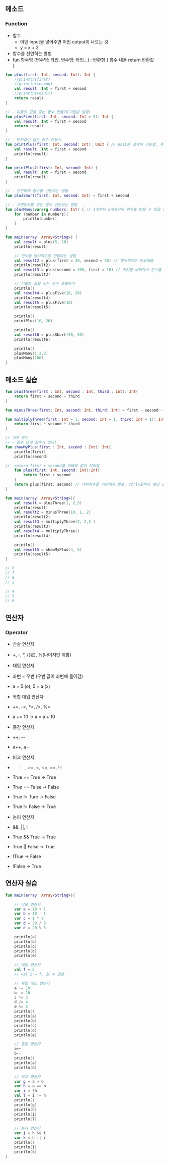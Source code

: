 ## 메소드
### Function
- 함수
	- 어떤 input을 넣어주면 어떤 output이 나오는 것
	- y = x + 2
- 함수를 선언하는 방법
- fun 함수명 (변수명: 타입, 변수명: 타입...) : 반환형 {
	  함수 내용
	  return 반환값 	
}
```Kotlin
fun plus(first: Int, second: Int): Int {
    //println(first)
    //println(second)
    val result: Int = first + second
    //println(result)
    return result
}

// - 디폴트 값을 갖는 함수 만들기(기본값 설정)
fun plusFive(first: Int, second: Int = 5): Int {
    val result: Int = first + second
    return result
}

// - 반환값이 없는 함수 만들기
fun printPlus(first: Int, second: Int): Unit { // Unit은 생략이 가능함, 즉 반환타입이 없는 경우 Unit을 쓰거나 생략 가능
    val result: Int = first + second
    println(result)
}

fun printPlus2(first: Int, second: Int) {
    val result: Int = first + second
    println(result)
}

// - 간단하게 함수를 선언하는 방법
fun plusShort(first: Int, second: Int) = first + second

// - 가변인자를 갖는 함수 선언하는 방법
fun plusMany(vararg numbers: Int) { // 1개부터 n개까지의 인수를 받을 수 있음 vararg를 써서
    for (number in numbers){
        println(number)
    }
}

fun main(array: Array<String>) {
    val result = plus(5, 10)
    println(result)

    // 인수를 명시적으로 전달하는 방법
    val result2 = plus(first = 20, second = 30) // 명시적으로 전달해줌
    println(result2)
    val result3 = plus(second = 100, first = 10) // 위치를 바꿔줘서 인수를 명시적으로도 넣어줄 수 있음
    println(result3)

    // 디폴트 값을 갖는 함수 호출하기
    println()
    val result4 = plusFive(10, 20)
    println(result4)
    val result5 = plusFive(10)
    println(result5)

    println()
    printPlus(10, 20)

    println()
    val result6 = plusShort(50, 50)
    println(result6)

    println()
    plusMany(1,2,3)
    plusMany(100)
}
```

## 메소드 실습
```Kotlin
fun plusThree(first : Int, second : Int, third : Int): Int{
    return first + second + third
}

fun minusThree(first: Int, second: Int, third: Int) = first - second - third

fun multiplyThree(first: Int = 1, second: Int = 1, third: Int = 1): Int{
    return first * second * third
}

// 내부 함수
// - 함수 안에 함수가 있다!
fun showMyPlus(first : Int, second : Int): Int{
    println(first)
    println(second)

//  return first + second를 아래와 같이 처리함
    fun plus(first: Int, second: Int):Int{
        return first + second
    }
    return plus(first, second) // 내부함수를 리턴해서 받음, ctrl+클릭시 해당 인자가 어디서 쓰이는지 확인할 수 있음
}

fun main(array: Array<String>){
    val result = plusThree(1, 2,3)
    println(result)
    val result2 = minusThree(10, 1, 2)
    println(result2)
    val result3 = multiplyThree(2, 2,2 )
    println(result3)
    val result4 = multiplyThree()
    println(result4)

    println()
    val result5 = showMyPlus(4, 5)
    println(result5)
}

// 6
// 7
// 8
// 1

// 4
// 5
// 9
```

## 연산자 
### Operator
- 산술 연산자 
- +, -, *, /(몫), %(나머지만 취함) 

- 대입 연산자
- 좌변 = 우변 (우변 값이 좌변에 들어감)
- a = 5 (o), 5 = a (x)

- 복합 대입 연산자
- +=, -=, *=, /=, %=
- a += 10 -> a = a + 10

- 증감 연산자
- ++, --
- a++, a--

- 비교 연산자 
- >, >=, <, <=, ==, !=
- True == True -> True
- True == False  -> False
- True != Ture -> False
- True != False -> True

- 논리 연산자
- &&, ||, !
- True && True -> True
- True || False -> True
- !True -> False
- !False -> True

## 연산자 실습
```Kotlin
fun main(array: Array<String>){

    // 산술 연산자
    var a = 10 + 1
    var b = 10 - 1
    var c = 1 * 9
    var d = 20 / 3
    var e = 20 % 3

    println(a)
    println(b)
    println(c)
    println(d)
    println(e)

    // 대입 연산자
    val f = 5
    // val 5 = f, 할 수 없음

    // 복합 대입 연산자
    a += 10
    b -= 10
    c *= 3
    d /= 4
    e %= 2
    println()
    println(a)
    println(b)
    println(c)
    println(d)
    println(e)

    // 증감 연산자
    a++
    b--
    println()
    println(a)
    println(b)

    // 비교 연산자
    var g = a > b
    var h = a == b
    var i = !h
    val l = i != h
    println()
    println(g)
    println(h)
    println(i)
    println(l)
    
    // 논리 연산자
    var j = h && i
    var k = h || i
    println()
    println(j)
    println(k)
}
```